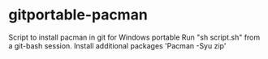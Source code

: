 # gitportable-pacman
Script to install pacman in git for Windows portable
Run "sh script.sh" from a git-bash session.
Install additional packages 'Pacman -Syu zip'
